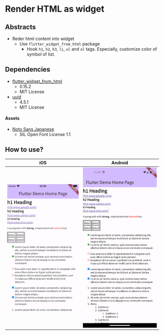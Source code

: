 # Render HTML as widget

## Abstracts

* Reder html content into widget
  * Use `flutter_widget_from_html` package
    * Hook `h1`, `h2`, `h3`, `li`, `ul` and `ol` tags. Especially, customize color of symbol of list.

## Dependencies

* [flutter_widget_from_html](https://github.com/daohoangson/flutter_widget_from_html)
  * 0.15.2
  * MIT License
* [uuid](hhttps://github.com/Daegalus/dart-uuid)
  * 4.5.1
  * MIT License

#### Assets

* [Noto Sans Japanese](https://fonts.google.com/noto/specimen/Noto+Sans+JP?query=noto+san)
  * SIL Open Font License 1.1

## How to use?

|iOS|Android|
|---|---|
|<img src="./images/ios.png" width="320" />|<img src="./images/android.png" width="320" />|